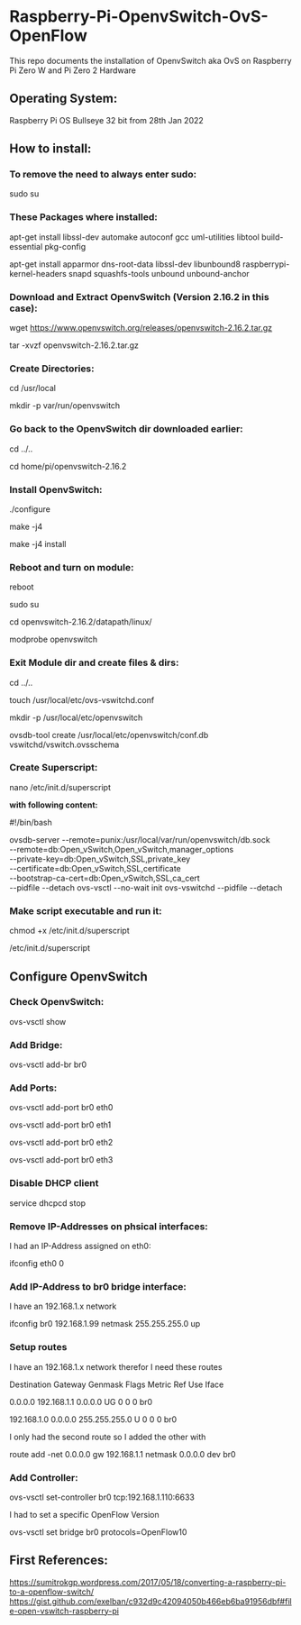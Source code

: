 # Raspberry-Pi-OpenvSwitch-OvS-OpenFlow
This repo documents the installation of OpenvSwitch aka OvS on Raspberry Pi Zero W and Pi Zero 2 Hardware

## Operating System:
Raspberry Pi OS Bullseye 32 bit from 28th Jan 2022

## How to install:

### To remove the need to always enter sudo:
sudo su

### These Packages where installed:
apt-get install libssl-dev automake autoconf gcc uml-utilities libtool build-essential pkg-config

apt-get install apparmor dns-root-data libssl-dev libunbound8 raspberrypi-kernel-headers snapd squashfs-tools unbound unbound-anchor

### Download and Extract OpenvSwitch (Version 2.16.2 in this case):
wget https://www.openvswitch.org/releases/openvswitch-2.16.2.tar.gz

tar -xvzf openvswitch-2.16.2.tar.gz

### Create Directories:
cd /usr/local

mkdir -p var/run/openvswitch

### Go back to the OpenvSwitch dir downloaded earlier:
cd ../..

cd home/pi/openvswitch-2.16.2

### Install OpenvSwitch:
./configure

make -j4

make -j4 install

### Reboot and turn on module:
reboot

sudo su

cd openvswitch-2.16.2/datapath/linux/

modprobe openvswitch

### Exit Module dir and create files & dirs:
cd ../..

touch /usr/local/etc/ovs-vswitchd.conf

mkdir -p /usr/local/etc/openvswitch

ovsdb-tool create /usr/local/etc/openvswitch/conf.db vswitchd/vswitch.ovsschema

### Create Superscript:
nano /etc/init.d/superscript

**with following content:**

#!/bin/bash

ovsdb-server    --remote=punix:/usr/local/var/run/openvswitch/db.sock \
                --remote=db:Open_vSwitch,Open_vSwitch,manager_options \
                --private-key=db:Open_vSwitch,SSL,private_key \
                --certificate=db:Open_vSwitch,SSL,certificate \
                --bootstrap-ca-cert=db:Open_vSwitch,SSL,ca_cert \
                --pidfile --detach
ovs-vsctl --no-wait init
ovs-vswitchd --pidfile --detach

### Make script executable and run it:
chmod +x /etc/init.d/superscript

/etc/init.d/superscript

## Configure OpenvSwitch

### Check OpenvSwitch:
ovs-vsctl show

### Add Bridge:
ovs-vsctl add-br br0

### Add Ports:
ovs-vsctl add-port br0 eth0

ovs-vsctl add-port br0 eth1

ovs-vsctl add-port br0 eth2

ovs-vsctl add-port br0 eth3

### Disable DHCP client
service dhcpcd stop

### Remove IP-Addresses on phsical interfaces:
I had an IP-Address assigned on eth0:

ifconfig eth0 0

### Add IP-Address to br0 bridge interface:
I have an 192.168.1.x network

ifconfig br0 192.168.1.99 netmask 255.255.255.0 up

### Setup routes
I have an 192.168.1.x network therefor I need these routes

Destination     Gateway         Genmask         Flags Metric Ref    Use Iface

0.0.0.0         192.168.1.1     0.0.0.0         UG    0      0        0 br0

192.168.1.0     0.0.0.0         255.255.255.0   U     0      0        0 br0


I only had the second route so I added the other with

route add -net 0.0.0.0 gw 192.168.1.1 netmask 0.0.0.0 dev br0

### Add Controller:
ovs-vsctl set-controller br0 tcp:192.168.1.110:6633

I had to set a specific OpenFlow Version

ovs-vsctl set bridge br0 protocols=OpenFlow10


## First References:

https://sumitrokgp.wordpress.com/2017/05/18/converting-a-raspberry-pi-to-a-openflow-switch/
https://gist.github.com/exelban/c932d9c42094050b466eb6ba91956dbf#file-open-vswitch-raspberry-pi
